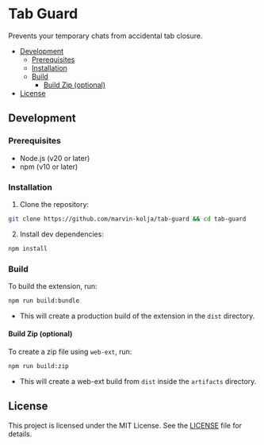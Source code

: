 # Tab Guard

Prevents your temporary chats from accidental tab closure.

<!-- TOC -->
* [Development](#development)
  * [Prerequisites](#prerequisites)
  * [Installation](#installation)
  * [Build](#build)
    * [Build Zip (optional)](#build-zip-optional)
* [License](#license)
<!-- TOC -->

## Development

### Prerequisites

- Node.js (v20 or later)
- npm (v10 or later)


### Installation

1. Clone the repository:
```bash
git clone https://github.com/marvin-kolja/tab-guard && cd tab-guard
```

2. Install dev dependencies:
```bash
npm install
```

### Build

To build the extension, run:
```bash
npm run build:bundle
```

- This will create a production build of the extension in the `dist` directory.

#### Build Zip (optional)

To create a zip file using `web-ext`, run:
```bash
npm run build:zip
```

- This will create a web-ext build from `dist` inside the `artifacts` directory.


## License

This project is licensed under the MIT License. See the [LICENSE](LICENSE) file for details.
